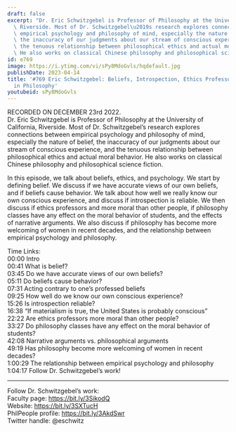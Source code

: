 ```yaml
---
draft: false
excerpt: "Dr. Eric Schwitzgebel is Professor of Philosophy at the University of California,\
  \ Riverside. Most of Dr. Schwitzgebel\u2019s research explores connections between\
  \ empirical psychology and philosophy of mind, especially the nature of belief,\
  \ the inaccuracy of our judgments about our stream of conscious experience, and\
  \ the tenuous relationship between philosophical ethics and actual moral behavior.\
  \ He also works on classical Chinese philosophy and philosophical science fiction."
id: e769
image: https://i.ytimg.com/vi/sPy8MdoGvls/hqdefault.jpg
publishDate: 2023-04-14
title: '#769 Eric Schwitzgebel: Beliefs, Introspection, Ethics Professors, and Women
  in Philosophy'
youtubeid: sPy8MdoGvls
---
```

RECORDED ON DECEMBER 23rd 2022.  
Dr. Eric Schwitzgebel is Professor of Philosophy at the University of California, Riverside. Most of Dr. Schwitzgebel’s research explores connections between empirical psychology and philosophy of mind, especially the nature of belief, the inaccuracy of our judgments about our stream of conscious experience, and the tenuous relationship between philosophical ethics and actual moral behavior. He also works on classical Chinese philosophy and philosophical science fiction.

In this episode, we talk about beliefs, ethics, and psychology. We start by defining belief. We discuss if we have accurate views of our own beliefs, and if beliefs cause behavior. We talk about how well we really know our own conscious experience, and discuss if introspection is reliable. We then discuss if ethics professors and more moral than other people, if philosophy classes have any effect on the moral behavior of students, and the effects of narrative arguments. We also discuss if philosophy has become more welcoming of women in recent decades, and the relationship between empirical psychology and philosophy.

Time Links:  
00:00 Intro  
00:41  What is belief?  
03:45  Do we have accurate views of our own beliefs?  
05:11  Do beliefs cause behavior?  
07:31  Acting contrary to one’s professed beliefs  
09:25  How well do we know our own conscious experience?  
15:26  Is introspection reliable?  
16:38  “If materialism is true, the United States is probably conscious”  
22:22  Are ethics professors more moral than other people?  
33:27  Do philosophy classes have any effect on the moral behavior of students?  
42:08  Narrative arguments vs. philosophical arguments  
49:19  Has philosophy become more welcoming of women in recent decades?  
1:00:29  The relationship between empirical psychology and philosophy  
1:04:17  Follow Dr. Schwitzgebel’s work!

---

Follow Dr. Schwitzgebel’s work:  
Faculty page: https://bit.ly/3SikodQ  
Website: https://bit.ly/3SXTucH  
PhilPeople profile: https://bit.ly/3AkdSwr  
Twitter handle: @eschwitz
